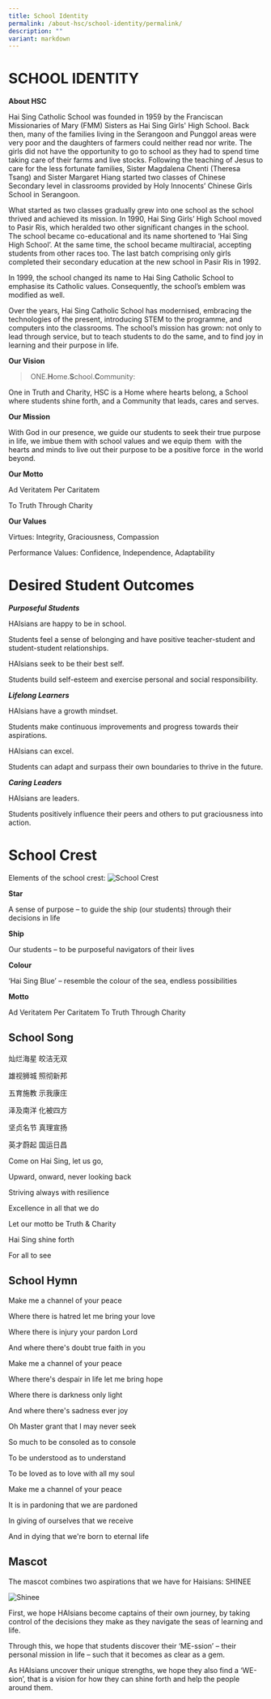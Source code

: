 ```yaml
---
title: School Identity
permalink: /about-hsc/school-identity/permalink/
description: ""
variant: markdown
---
```

SCHOOL IDENTITY
===============
**About HSC**

Hai Sing Catholic School was founded in 1959 by the Franciscan Missionaries of Mary (FMM) Sisters as Hai Sing Girls' High School. Back then, many of the families living in the Serangoon and Punggol areas were very poor and the daughters of farmers could neither read nor write. The girls did not have the opportunity to go to school as they had to spend time taking care of their farms and live stocks. Following the teaching of Jesus to care for the less fortunate families, Sister Magdalena Chenti (Theresa Tsang) and Sister Margaret Hiang started two classes of Chinese Secondary level in classrooms provided by Holy Innocents’ Chinese Girls School in Serangoon.   

What started as two classes gradually grew into one school as the school thrived and achieved its mission. In 1990, Hai Sing Girls’ High School moved to Pasir Ris, which heralded two other significant changes in the school. The school became co-educational and its name shortened to ‘Hai Sing High School’. At the same time, the school became multiracial, accepting students from other races too. The last batch comprising only girls completed their secondary education at the new school in Pasir Ris in 1992. 

In 1999, the school changed its name to Hai Sing Catholic School to emphasise its Catholic values. Consequently, the school’s emblem was modified as well.

Over the years, Hai Sing Catholic School has modernised, embracing the technologies of the present, introducing STEM to the programme, and computers into the classrooms. The school’s mission has grown: not only to lead through service, but to teach students to do the same, and to find joy in learning and their purpose in life.

**Our Vision**
>  ONE.**H**ome.**S**chool.**C**ommunity:

One in Truth and Charity, HSC is a Home where hearts belong, a School where students shine forth, and a Community that leads, cares and serves.

**Our Mission**

With God in our presence, we guide our students to seek their true purpose in life, we imbue them with school values and we equip them  with the hearts and minds to live out their purpose to be a positive force  in the world beyond.

**Our Motto**

Ad Veritatem Per Caritatem

To Truth Through Charity

**Our Values**

Virtues: Integrity, Graciousness, Compassion

Performance Values: Confidence, Independence, Adaptability

# Desired Student Outcomes
***Purposeful Students***

HAIsians are happy to be in school.

Students feel a sense of belonging and have positive teacher-student and student-student relationships.

HAIsians seek to be their best self.

Students build self-esteem and exercise personal and social responsibility.

***Lifelong Learners***

HAIsians have a growth mindset.

Students make continuous improvements and progress towards their aspirations.

HAIsians can excel.

Students can adapt and surpass their own boundaries to thrive in the future.

***Caring Leaders***

HAIsians are leaders.

Students positively influence their peers and others to put graciousness into action.

# School Crest #
Elements of the school crest:
![School Crest](/images/school%20crest.png)

**Star** 

A sense of purpose – to guide the ship (our students) through their decisions in life

  

**Ship**

Our students – to be purposeful navigators of their lives

**Colour**

‘Hai Sing Blue’ – resemble the colour of the sea, endless possibilities

**Motto**

Ad Veritatem Per Caritatem 
To Truth Through Charity

School Song
-----------

灿烂海星 皎洁无双  

雄视狮城 照彻新邦

五育施教 示我康庄

泽及南洋 化被四方

坚贞名节 真理宣扬

英才蔚起 国运日昌

Come on Hai Sing, let us go,

Upward, onward, never looking back

Striving always with resilience

Excellence in all that we do

Let our motto be Truth & Charity

Hai Sing shine forth

For all to see

School Hymn
-----------

Make me a channel of your peace  

Where there is hatred let me bring your love

Where there is injury your pardon Lord

And where there's doubt true faith in you

Make me a channel of your peace

Where there's despair in life let me bring hope

Where there is darkness only light

And where there's sadness ever joy

Oh Master grant that I may never seek

So much to be consoled as to console

To be understood as to understand

To be loved as to love with all my soul

Make me a channel of your peace

It is in pardoning that we are pardoned

In giving of ourselves that we receive

And in dying that we're born to eternal life

Mascot
------

The mascot combines two aspirations that we have for Haisians:  SHINEE

![Shinee](/images/mascot_front.png)

First, we hope HAIsians become captains of their own journey, by taking control of the decisions they make as they navigate the seas of learning and life. 

Through this, we hope that students discover their ‘ME-ssion’ – their personal mission in life – such that it becomes as clear as a gem. 

As HAIsians uncover their unique strengths, we hope they also find a ‘WE-sion’, that is a vision for how they can shine forth and help the people around them.